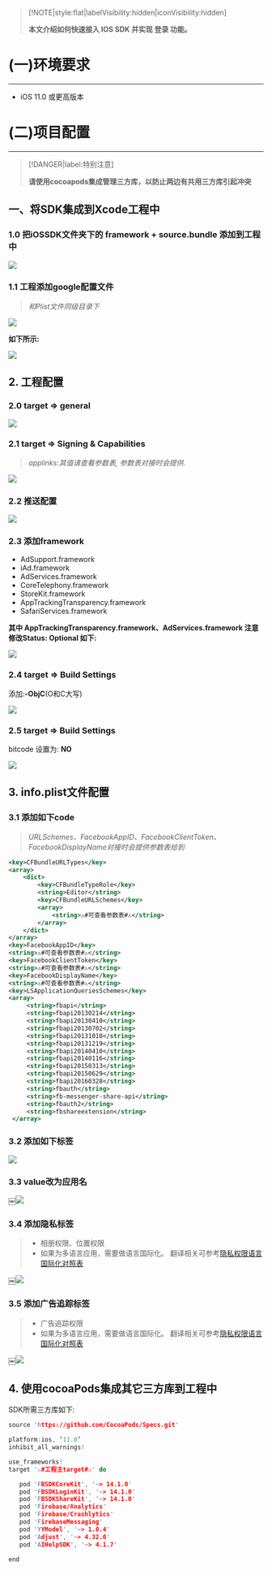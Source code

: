 > [!NOTE|style:flat|labelVisibility:hidden|iconVisibility:hidden]
> 
> **本文介绍如何快速接入 IOS SDK 并实现 登录 功能。**
>

<div style="display:none">
页面提供了 iOS示例项目，可供参考。
</div>

# (一)环境要求
---

- iOS 11.0 或更高版本

# (二)项目配置
---

> [!DANGER|label:特别注意]
>
> **请使用cocoapods集成管理三方库，以防止两边有共用三方库引起冲突**
>

## 一、将SDK集成到Xcode工程中
### 1.0 把iOSSDK文件夹下的 framework + source.bundle 添加到工程中

![](../images/iOSSDK_1.0.0.png)

### 1.1 工程添加google配置文件

> *和Plist文件同级目录下*

![](../images/iOSSDK_1.0.1.png)

**如下所示:**

![](../images/iOSSDK_1.0.1_2.png)

##  2. 工程配置
### 2.0 target => general 
![](../images/iOSSDK_1.0.2.png)

### 2.1 target => Signing & Capabilities

> *applinks:其值请查看参数表, 参数表对接时会提供.*

![](../images/iOSSDK_1.0.3.png)

### 2.2 推送配置
![](../images/iOSSDK_1.0.4.png)

### 2.3 添加framework
- AdSupport.framework
- iAd.framework
- AdServices.framework
- CoreTelephony.framework
- StoreKit.framework
- AppTrackingTransparency.framework
- SafariServices.framework

**其中 AppTrackingTransparency.framework、AdServices.framework    注意修改Status: Optional 如下:**

![](../images/iOSSDK_1.0.5.png)

### 2.4 target => Build Settings  

添加:**-ObjC**(O和C大写) 

![](../images/iOSSDK_2.4.png)

### 2.5 target => Build Settings   

bitcode 设置为: **NO**

![](../images/iOSSDK_2.5.png)

## 3. info.plist文件配置
###  3.1 添加如下code

> *URLSchemes、FacebookAppID、FacebookClientToken、FacebookDisplayName对接时会提供参数表给到*

```xml
<key>CFBundleURLTypes</key>
<array>
	<dict>
		<key>CFBundleTypeRole</key>
		<string>Editor</string>
		<key>CFBundleURLSchemes</key>
		<array>
			<string>⚠️#可查看参数表#⚠️</string>
		</array>
	</dict>
</array>
<key>FacebookAppID</key>
<string>⚠️#可查看参数表#⚠️</string>
<key>FacebookClientToken</key>
<string>⚠️#可查看参数表#⚠️</string>
<key>FacebookDisplayName</key>
<string>⚠️#可查看参数表#⚠️</string>
<key>LSApplicationQueriesSchemes</key>
<array>
     <string>fbapi</string>
     <string>fbapi20130214</string>
     <string>fbapi20130410</string>
     <string>fbapi20130702</string>
     <string>fbapi20131010</string>
     <string>fbapi20131219</string>
     <string>fbapi20140410</string>
     <string>fbapi20140116</string>
     <string>fbapi20150313</string>
     <string>fbapi20150629</string>
     <string>fbapi20160328</string>
     <string>fbauth</string>
     <string>fb-messenger-share-api</string>
     <string>fbauth2</string>
     <string>fbshareextension</string>
 </array>
```
### 3.2 添加如下标签
![](../images/iOSSDK_3.2.png)

### 3.3 value改为应用名
￼![](../images/iOSSDK_3.3.png)

### 3.4 添加隐私标签 

> - 相册权限、位置权限
> - 如果为多语言应用，需要做语言国际化。 翻译相关可参考[隐私权限语言国际化对照表](/started/access-privacy-table.md) 

￼![](../images/iOSSDK_3.4.png)

### 3.5 添加广告追踪标签 

> - 广告追踪权限
> - 如果为多语言应用，需要做语言国际化。 翻译相关可参考[隐私权限语言国际化对照表](/started/access-privacy-table.md) 

￼![](../images/iOSSDK_3.5.png)

## 4. 使用cocoaPods集成其它三方库到工程中

SDK所需三方库如下:

```c
source 'https://github.com/CocoaPods/Specs.git'

platform:ios, ’11.0’
inhibit_all_warnings!

use_frameworks!
target '⚠️#工程主target#⚠️' do

   pod 'FBSDKCoreKit', '~> 14.1.0'
   pod 'FBSDKLoginKit', '~> 14.1.0'
   pod 'FBSDKShareKit', '~> 14.1.0'
   pod 'Firebase/Analytics'
   pod 'Firebase/Crashlytics'
   pod 'FirebaseMessaging'
   pod 'YYModel', '~> 1.0.4'
   pod 'Adjust', '~> 4.32.0'
   pod 'AIHelpSDK', '~> 4.1.7'
   
end
```




